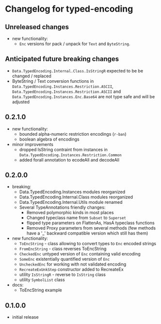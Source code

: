 # Changelog for typed-encoding

## Unreleased changes
- new functionality:
  - `Enc` versions for pack / unpack for `Text` and `ByteString`. 

## Anticipated future breaking changes

- `Data.TypedEncoding.Internal.Class.IsStringR` expected to be be changed / replaced
- ByteString / Text conversion functions in `Data.TypedEncoding.Instances.Restriction.ASCII`, 
  `Data.TypedEncoding.Instances.Restriction.ASCII` and `Data.TypedEncoding.Instances.Enc.Base64`
  are not type safe and will be adjusted

## 0.2.1.0

- new functionality:
  - bounded alpha-numeric restriction encodings (`r-ban`)
  - boolean algebra of encodings 
- minor improvements
  - dropped IsString contraint from instances in `Data.TypedEncoding.Instances.Restriction.Common`
  - added forall annotation to ecodeAll and decodeAll

## 0.2.0.0

- breaking:
  - Data.TypedEncoding.Instances modules reorganized
  - Data.TypedEncoding.Internal.Class modules reorganized
  - Data.TypedEncoding.Internal.Utils module renamed
  - Several TypeAnnotations friendly changes:
      * Removed polymorphic kinds in most places
      * Changed typeclass name from `Subset` to `Superset`
      * flipped type parameters on FlattenAs, HasA typeclass functions
      * Removed Proxy parameters from several methods (few methods have a '_' backward compatible version which still has them)
- new functionality:
  - `ToEncString` - class allowing to convert types to `Enc` encoded strings
  - `FromEncString` - class reverses ToEncString
  - `CheckedEnc` untyped version of `Enc` containing valid encoding
  - `SomeEnc` existentially quantified version of `Enc` 
  - `UncheckedEnc` for working with not validated encoding
  - `RecreateExUnkStep` constructor added to RecreateEx
  -  utility `IsStringR` - reverse to `IsString` class
  -  utility `SymbolList` class
- docs: 
  - ToEncString example


## 0.1.0.0

- initial release
 
